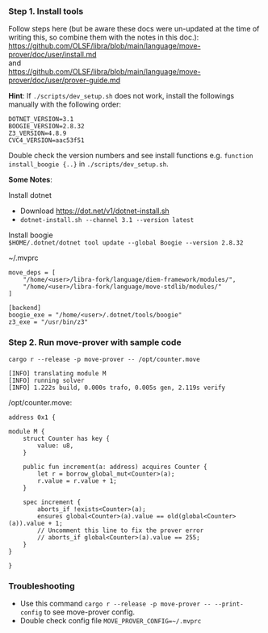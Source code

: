 
### Step 1. Install tools

Follow steps here (but be aware these docs were un-updated at the time of writing this, so combine them with the notes in this doc.):  
https://github.com/OLSF/libra/blob/main/language/move-prover/doc/user/install.md  
and  
https://github.com/OLSF/libra/blob/main/language/move-prover/doc/user/prover-guide.md


**Hint**: If `./scripts/dev_setup.sh` does not work, install the followings manually with the following order:

```
DOTNET_VERSION=3.1
BOOGIE_VERSION=2.8.32
Z3_VERSION=4.8.9
CVC4_VERSION=aac53f51
```

Double check the version numbers and see install functions e.g. `function install_boogie {..}` in `./scripts/dev_setup.sh`.

**Some Notes**:

Install dotnet   
- Download https://dot.net/v1/dotnet-install.sh
- `dotnet-install.sh --channel 3.1 --version latest `

Install boogie   
`$HOME/.dotnet/dotnet tool update --global Boogie --version 2.8.32`
	   
     
~/.mvprc
```
move_deps = [
    "/home/<user>/libra-fork/language/diem-framework/modules/",
    "/home/<user>/libra-fork/language/move-stdlib/modules/"
]

[backend]
boogie_exe = "/home/<user>/.dotnet/tools/boogie"
z3_exe = "/usr/bin/z3"
```

### Step 2. Run move-prover with sample code

```
cargo r --release -p move-prover -- /opt/counter.move 

[INFO] translating module M
[INFO] running solver
[INFO] 1.222s build, 0.000s trafo, 0.005s gen, 2.119s verify
```

/opt/counter.move:     
```
address 0x1 {

module M {
    struct Counter has key {
        value: u8,
    }

    public fun increment(a: address) acquires Counter {
        let r = borrow_global_mut<Counter>(a);
        r.value = r.value + 1;
    }

    spec increment {
        aborts_if !exists<Counter>(a);
        ensures global<Counter>(a).value == old(global<Counter>(a)).value + 1;
        // Uncomment this line to fix the prover error
        // aborts_if global<Counter>(a).value == 255;
    }
}

}
```

### Troubleshooting

- Use this command `cargo r --release -p move-prover -- --print-config` to see move-prover config. 
- Double check config file `MOVE_PROVER_CONFIG=~/.mvprc`